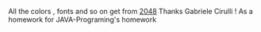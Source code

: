 All the colors , fonts and so on get from
[2048](https://github.com/gabrielecirulli/2048)
Thanks Gabriele Cirulli !
As a homework for JAVA-Programing's homework